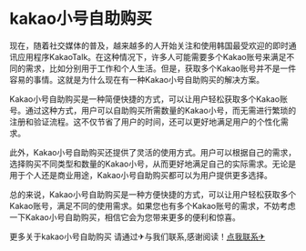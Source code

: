 # kakao小号自助购买

现在，随着社交媒体的普及，越来越多的人开始关注和使用韩国最受欢迎的即时通讯应用程序KakaoTalk。在这种情况下，许多人可能需要多个Kakao账号来满足不同的需求，比如分别用于工作和个人生活。但是，获取多个Kakao账号并不是一件容易的事情。这就是为什么现在有一种Kakao小号自助购买的解决方案。

Kakao小号自助购买是一种简便快捷的方式，可以让用户轻松获取多个Kakao账号。通过这种方式，用户可以自助购买所需数量的Kakao小号，而无需进行繁琐的注册和验证流程。这不仅节省了用户的时间，还可以更好地满足用户的个性化需求。

此外，Kakao小号自助购买还提供了灵活的使用方式。用户可以根据自己的需求，选择购买不同类型和数量的Kakao小号，从而更好地满足自己的实际需求。无论是用于个人还是商业用途，Kakao小号自助购买都可以为用户提供更多选择。

总的来说，Kakao小号自助购买是一种方便快捷的方式，可以让用户轻松获取多个Kakao账号，满足不同的使用需求。如果您也有多个Kakao账号的需求，不妨考虑一下Kakao小号自助购买，相信它会为您带来更多的便利和惊喜。

更多关于kakao小号自助购买 请通过✈与我们联系,感谢阅读！[点我联系✈](https://box.G208.com)